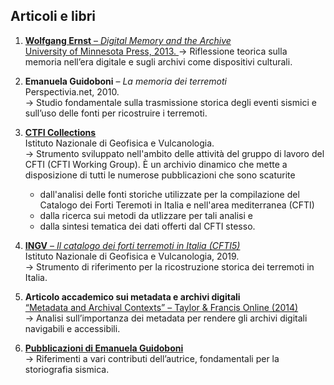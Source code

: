 ## Articoli e libri
1. [**Wolfgang Ernst** – *Digital Memory and the Archive*  
   University of Minnesota Press, 2013.  ](https://www.are.na/block/1267560)
   → Riflessione teorica sulla memoria nell’era digitale e sugli archivi come dispositivi culturali.

3. **Emanuela Guidoboni** – *La memoria dei terremoti*  
   Perspectivia.net, 2010.  
   → Studio fondamentale sulla trasmissione storica degli eventi sismici e sull’uso delle fonti per ricostruire i terremoti.

4. [**CTFI Collections**](https://cfti.ingv.it/collections/index.php/it/)  
   Istituto Nazionale di Geofisica e Vulcanologia.  
   → Strumento sviluppato nell'ambito delle attività del gruppo di lavoro del CFTI (CFTI Working Group). È un archivio dinamico che mette a disposizione di tutti le numerose pubblicazioni che sono scaturite
    - dall'analisi delle fonti storiche utilizzate per la compilazione del Catalogo dei Forti Teremoti in Italia e nell'area mediterranea (CFTI)
    - dalla ricerca sui metodi da utlizzare per tali analisi e
    - dalla sintesi tematica dei dati offerti dal CFTI stesso.

5. [**INGV** – *Il catalogo dei forti terremoti in Italia (CFTI5)*](https://storing.ingv.it/cfti/cfti5/#)  
   Istituto Nazionale di Geofisica e Vulcanologia, 2019.  
   → Strumento di riferimento per la ricostruzione storica dei terremoti in Italia.

6. **Articolo accademico sui metadata e archivi digitali**  
   [“Metadata and Archival Contexts” – Taylor & Francis Online (2014)](https://www.tandfonline.com/doi/full/10.1080/01576895.2014.893833)  
   → Analisi sull’importanza dei metadata per rendere gli archivi digitali navigabili e accessibili.

7. [**Pubblicazioni di Emanuela Guidoboni**](https://emanuelaguidoboni.it/pubblicazioni)    
   → Riferimenti a vari contributi dell’autrice, fondamentali per la storiografia sismica.
